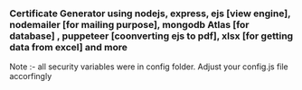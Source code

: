 ### Certificate Generator using nodejs, express, ejs [view engine], nodemailer [for mailing purpose], mongodb Atlas [for database] , puppeteer [coonverting ejs to pdf], xlsx [for getting data from excel] and more 

Note :- all security variables were in config folder. Adjust your config.js file accorfingly 
